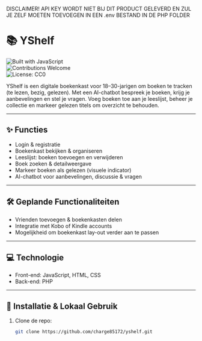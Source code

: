 DISCLAIMER! API KEY WORDT NIET BIJ DIT PRODUCT GELEVERD EN ZUL JE ZELF MOETEN TOEVOEGEN IN EEN .env BESTAND IN DE PHP FOLDER

# 📚 YShelf

![Built with JavaScript](https://img.shields.io/badge/Built%20with-JavaScript-yellow)  
![Contributions Welcome](https://img.shields.io/badge/Contributions-Welcome-brightgreen)  
![License: CC0](https://img.shields.io/badge/License-CC0-lightgrey)

YShelf is een digitale boekenkast voor 18–30-jarigen om boeken te tracken (te lezen, bezig, gelezen). Met een AI-chatbot bespreek je boeken, krijg je aanbevelingen en stel je vragen. Voeg boeken toe aan je leeslijst, beheer je collectie en markeer gelezen titels om overzicht te behouden.

---

## ✨ Functies

- Login & registratie  
- Boekenkast bekijken & organiseren  
- Leeslijst: boeken toevoegen en verwijderen  
- Boek zoeken & detailweergave  
- Markeer boeken als gelezen (visuele indicator)  
- AI-chatbot voor aanbevelingen, discussie & vragen  

---

## 🛠️ Geplande Functionaliteiten

- Vrienden toevoegen & boekenkasten delen  
- Integratie met Kobo of Kindle accounts  
- Mogelijkheid om boekenkast lay-out verder aan te passen  

---

## 💻 Technologie

- Front-end: JavaScript, HTML, CSS  
- Back-end: PHP  

---

## 🚀 Installatie & Lokaal Gebruik

1. Clone de repo:  
   ```bash
   git clone https://github.com/charge85172/yshelf.git
